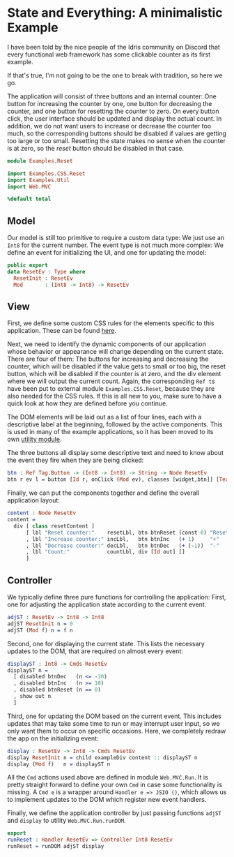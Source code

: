 # State and Everything: A minimalistic Example

I have been told by the nice people of the Idris community
on Discord that every functional web framework has some clickable
counter as its first example.

If that's true, I'm not going to be the one to break with
tradition, so here we go.

The application will consist of three buttons and an internal
counter: One button for increasing the counter by one, one button
for decreasing the counter, and one button for resetting the counter to
zero. On every button click, the user interface should be updated
and display the actual count. In addition, we do not want users
to increase or decrease the counter too much, so the corresponding
buttons should be disabled if values are getting too large or too small.
Resetting the state makes no sense when the counter is at zero,
so the *reset* button should be disabled in that case.


```idris
module Examples.Reset

import Examples.CSS.Reset
import Examples.Util
import Web.MVC

%default total
```

## Model

Our model is still too primitive to require a custom
data type: We just use an `Int8` for the current number.
The event type is not much more complex: We define an
event for initializing the UI, and one for updating
the model:

```idris
public export
data ResetEv : Type where
  ResetInit : ResetEv
  Mod       : (Int8 -> Int8) -> ResetEv
```

## View

First, we define some custom CSS rules for the
elements specific to this application. These can
be found [here](CSS/Reset.idr).

Next, we need to identify the dynamic components
of our application whose behavior or appearance will
change depending on the current state.
There are four of them: The buttons for increasing and decreasing
the counter, which will be disabled if the value gets to
small or too big, the reset button, which will be disabled
if the counter is at zero, and the div element where we will output
the current count. Again, the corresponding `Ref t`s
have been put to external module `Examples.CSS.Reset`, because they are
also needed for the CSS rules.
If this is all new to you, make sure to have a quick
look at how they are defined before you continue.

The DOM elements will be laid out as a list of
four lines, each with a descriptive label at the
beginning, followed by the active components.
This is used in many of the example applications,
so it has been moved to its own [utility module](Util.idr).

The three buttons all display some descriptive
text and need to know about the event they fire
when they are being clicked:

```idris
btn : Ref Tag.Button -> (Int8 -> Int8) -> String -> Node ResetEv
btn r ev l = button [Id r, onClick (Mod ev), classes [widget,btn]] [Text l]
```

Finally, we can put the components together and define
the overall application layout:

```idris
content : Node ResetEv
content =
  div [ class resetContent ]
      [ lbl "Reset counter:"    resetLbl, btn btnReset (const 0) "Reset"
      , lbl "Increase counter:" incLbl,   btn btnInc   (+ 1)     "+"
      , lbl "Decrease counter:" decLbl,   btn btnDec   (+ (-1))  "-"
      , lbl "Count:"            countLbl, div [Id out] []
      ]
```

## Controller

We typically define three pure functions for controlling the
application: First, one for adjusting the application state
according to the current event.

```idris
adjST : ResetEv -> Int8 -> Int8
adjST ResetInit n = 0
adjST (Mod f) n = f n
```

Second, one for displaying the current state. This lists
the necessary updates to the DOM, that are required on
almost every event:

```idris
displayST : Int8 -> Cmds ResetEv
displayST n =
  [ disabled btnDec   (n <= -10)
  , disabled btnInc   (n >= 10)
  , disabled btnReset (n == 0)
  , show out n
  ]
```

Third, one for updating the DOM based on the current event.
This includes updates that may take some time to run or
may interrupt user input, so we only want them to occur
on specific occasions. Here, we completely redraw the app
on the initializing event:

```idris
display : ResetEv -> Int8 -> Cmds ResetEv
display ResetInit n = child exampleDiv content :: displayST n
display (Mod f)   n = displayST n
```

All the `Cmd` actions used above are defined in module
`Web.MVC.Run`. It is pretty straight forward to define your
own `Cmd` in case some functionality is missing.
A `Cmd e` is a wrapper around `Handler e => JSIO ()`, which
allows us to implement updates to the DOM which register new
event handlers.

Finally, we define the application controller by just passing
functions `adjST` and `display` to utility `Web.MVC.Run.runDOM`.

```idris
export
runReset : Handler ResetEv => Controller Int8 ResetEv
runReset = runDOM adjST display
```

<!-- vi: filetype=idris2:syntax=markdown
-->

